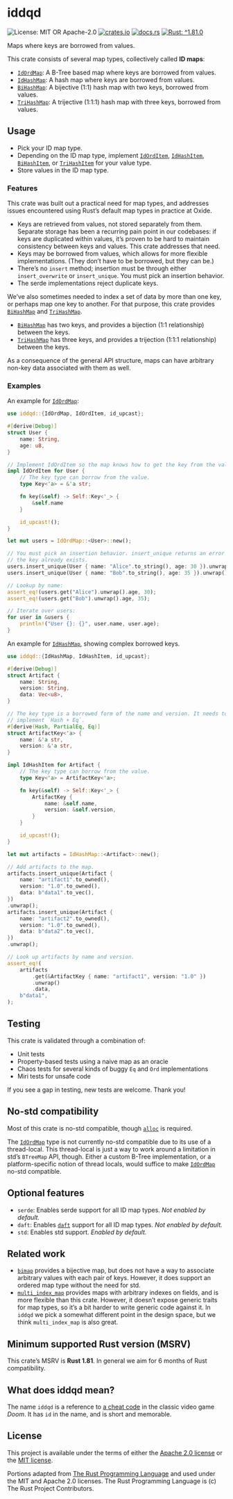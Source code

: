 <!-- cargo-sync-rdme title [[ -->
# iddqd
<!-- cargo-sync-rdme ]] -->
<!-- cargo-sync-rdme badge [[ -->
![License: MIT OR Apache-2.0](https://img.shields.io/crates/l/iddqd.svg?)
[![crates.io](https://img.shields.io/crates/v/iddqd.svg?logo=rust)](https://crates.io/crates/iddqd)
[![docs.rs](https://img.shields.io/docsrs/iddqd.svg?logo=docs.rs)](https://docs.rs/iddqd)
[![Rust: ^1.81.0](https://img.shields.io/badge/rust-^1.81.0-93450a.svg?logo=rust)](https://doc.rust-lang.org/cargo/reference/manifest.html#the-rust-version-field)
<!-- cargo-sync-rdme ]] -->
<!-- cargo-sync-rdme rustdoc [[ -->
Maps where keys are borrowed from values.

This crate consists of several map types, collectively called **ID maps**:

* [`IdOrdMap`](https://docs.rs/iddqd/0.2.1/iddqd/id_ord_map/imp/struct.IdOrdMap.html): A B-Tree based map where keys are borrowed from values.
* [`IdHashMap`](https://docs.rs/iddqd/0.2.1/iddqd/id_hash_map/imp/struct.IdHashMap.html): A hash map where keys are borrowed from values.
* [`BiHashMap`](https://docs.rs/iddqd/0.2.1/iddqd/bi_hash_map/imp/struct.BiHashMap.html): A bijective (1:1) hash map with two keys, borrowed from values.
* [`TriHashMap`](https://docs.rs/iddqd/0.2.1/iddqd/tri_hash_map/imp/struct.TriHashMap.html): A trijective (1:1:1) hash map with three keys, borrowed from values.

## Usage

* Pick your ID map type.
* Depending on the ID map type, implement [`IdOrdItem`](https://docs.rs/iddqd/0.2.1/iddqd/id_ord_map/trait_defs/trait.IdOrdItem.html), [`IdHashItem`](https://docs.rs/iddqd/0.2.1/iddqd/id_hash_map/trait_defs/trait.IdHashItem.html), [`BiHashItem`](https://docs.rs/iddqd/0.2.1/iddqd/bi_hash_map/trait_defs/trait.BiHashItem.html), or
  [`TriHashItem`](https://docs.rs/iddqd/0.2.1/iddqd/tri_hash_map/trait_defs/trait.TriHashItem.html) for your value type.
* Store values in the ID map type.

### Features

This crate was built out a practical need for map types, and addresses
issues encountered using Rust’s default map types in practice at Oxide.

* Keys are retrieved from values, not stored separately from them. Separate
  storage has been a recurring pain point in our codebases: if keys are
  duplicated within values, it’s proven to be hard to maintain consistency
  between keys and values. This crate addresses that need.
* Keys may be borrowed from values, which allows for more flexible
  implementations. (They don’t have to be borrowed, but they can be.)
* There’s no `insert` method; insertion must be through either
  `insert_overwrite` or `insert_unique`. You must pick an insertion
  behavior.
* The serde implementations reject duplicate keys.

We’ve also sometimes needed to index a set of data by more than one key, or
perhaps map one key to another. For that purpose, this crate provides
[`BiHashMap`](https://docs.rs/iddqd/0.2.1/iddqd/bi_hash_map/imp/struct.BiHashMap.html) and [`TriHashMap`](https://docs.rs/iddqd/0.2.1/iddqd/tri_hash_map/imp/struct.TriHashMap.html).

* [`BiHashMap`](https://docs.rs/iddqd/0.2.1/iddqd/bi_hash_map/imp/struct.BiHashMap.html) has two keys, and provides a bijection (1:1 relationship)
  between the keys.
* [`TriHashMap`](https://docs.rs/iddqd/0.2.1/iddqd/tri_hash_map/imp/struct.TriHashMap.html) has three keys, and provides a trijection (1:1:1 relationship)
  between the keys.

As a consequence of the general API structure, maps can have arbitrary
non-key data associated with them as well.

### Examples

An example for [`IdOrdMap`](https://docs.rs/iddqd/0.2.1/iddqd/id_ord_map/imp/struct.IdOrdMap.html):

````rust
use iddqd::{IdOrdMap, IdOrdItem, id_upcast};

#[derive(Debug)]
struct User {
    name: String,
    age: u8,
}

// Implement IdOrdItem so the map knows how to get the key from the value.
impl IdOrdItem for User {
    // The key type can borrow from the value.
    type Key<'a> = &'a str;

    fn key(&self) -> Self::Key<'_> {
        &self.name
    }

    id_upcast!();
}

let mut users = IdOrdMap::<User>::new();

// You must pick an insertion behavior. insert_unique returns an error if
// the key already exists.
users.insert_unique(User { name: "Alice".to_string(), age: 30 }).unwrap();
users.insert_unique(User { name: "Bob".to_string(), age: 35 }).unwrap();

// Lookup by name:
assert_eq!(users.get("Alice").unwrap().age, 30);
assert_eq!(users.get("Bob").unwrap().age, 35);

// Iterate over users:
for user in &users {
    println!("User {}: {}", user.name, user.age);
}
````

An example for [`IdHashMap`](https://docs.rs/iddqd/0.2.1/iddqd/id_hash_map/imp/struct.IdHashMap.html), showing complex borrowed keys.

````rust
use iddqd::{IdHashMap, IdHashItem, id_upcast};

#[derive(Debug)]
struct Artifact {
    name: String,
    version: String,
    data: Vec<u8>,
}

// The key type is a borrowed form of the name and version. It needs to
// implement `Hash + Eq`.
#[derive(Hash, PartialEq, Eq)]
struct ArtifactKey<'a> {
    name: &'a str,
    version: &'a str,
}

impl IdHashItem for Artifact {
    // The key type can borrow from the value.
    type Key<'a> = ArtifactKey<'a>;

    fn key(&self) -> Self::Key<'_> {
        ArtifactKey {
            name: &self.name,
            version: &self.version,
        }
    }

    id_upcast!();
}

let mut artifacts = IdHashMap::<Artifact>::new();

// Add artifacts to the map.
artifacts.insert_unique(Artifact {
    name: "artifact1".to_owned(),
    version: "1.0".to_owned(),
    data: b"data1".to_vec(),
})
.unwrap();
artifacts.insert_unique(Artifact {
    name: "artifact2".to_owned(),
    version: "1.0".to_owned(),
    data: b"data2".to_vec(),
})
.unwrap();

// Look up artifacts by name and version.
assert_eq!(
    artifacts
        .get(&ArtifactKey { name: "artifact1", version: "1.0" })
        .unwrap()
        .data,
    b"data1",
);
````

## Testing

This crate is validated through a combination of:

* Unit tests
* Property-based tests using a naive map as an oracle
* Chaos tests for several kinds of buggy `Eq` and `Ord` implementations
* Miri tests for unsafe code

If you see a gap in testing, new tests are welcome. Thank you!

## No-std compatibility

Most of this crate is no-std compatible, though [`alloc`](https://doc.rust-lang.org/nightly/alloc/index.html) is required.

The [`IdOrdMap`](https://docs.rs/iddqd/0.2.1/iddqd/id_ord_map/imp/struct.IdOrdMap.html) type is not currently no-std compatible due to its use of a
thread-local. This thread-local is just a way to work around a limitation in
std’s `BTreeMap` API, though. Either a custom B-Tree implementation, or a
platform-specific notion of thread locals, would suffice to make
[`IdOrdMap`](https://docs.rs/iddqd/0.2.1/iddqd/id_ord_map/imp/struct.IdOrdMap.html) no-std compatible.

## Optional features

* `serde`: Enables serde support for all ID map types. *Not enabled by default.*
* `daft`: Enables [`daft`](https://docs.rs/daft/0.1.3/daft/index.html) support for all ID map types. *Not enabled by default.*
* `std`: Enables std support. *Enabled by default.*

## Related work

* [`bimap`](https://docs.rs/bimap) provides a bijective map, but does not
  have a way to associate arbitrary values with each pair of keys. However, it
  does support an ordered map type without the need for std.
* [`multi_index_map`](https://crates.io/crates/multi_index_map) provides maps
  with arbitrary indexes on fields, and is more flexible than this crate. However,
  it doesn’t expose generic traits for map types, so it’s a bit harder to write
  generic code against it. In `iddqd` we pick a somewhat different point in
  the design space, but we think `multi_index_map` is also great.

## Minimum supported Rust version (MSRV)

This crate’s MSRV is **Rust 1.81**. In general we aim for 6 months of Rust
compatibility.

## What does iddqd mean?

The name `iddqd` is a reference to [a cheat
code](https://doomwiki.org/wiki/Doom_cheat_codes) in the classic video game
*Doom*. It has `id` in the name, and is short and memorable.
<!-- cargo-sync-rdme ]] -->

## License

This project is available under the terms of either the [Apache 2.0 license](LICENSE-APACHE) or the [MIT
license](LICENSE-MIT).

Portions adapted from [The Rust Programming Language](https://github.com/rust-lang/rust) and used under the MIT and Apache 2.0 licenses. The Rust Programming Language is (c) The Rust Project Contributors.
